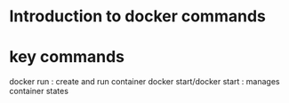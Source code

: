 # Introduction to docker commands

# key commands

docker run : create and run container
docker start/docker start : manages container states